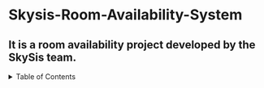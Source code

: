# Skysis-Room-Availability-System
## It is a room availability project developed by the SkySis team.


<details>
   
   <summary>Table of Contents</summary>
   
 + About The Project 
 + Cloning The Project and Opening in Arduino IDE   
 + Required Materials
 +  Circuit Diagram
  + Contact


